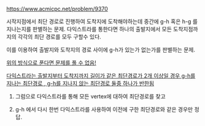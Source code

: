 https://www.acmicpc.net/problem/9370


시작지점에서 최단 경로로 진행하여 도착지에 도착해야하는데 중간에 g-h 혹은 h-g 를 지나는지를 판별하는 문제. 
다익스트라를 통한다면 하나의 출발지에서 모든 도착지점까지의 각각의 최단 경로를 모두 구할수 있다. 

이를 이용하여 출발지와 도착지의 경로 사이에 g-h가 있는가 없는가를 판별하는 문제.

[위의 방식으로 푼다면 문제를 풀 수 없음!]()

[다익스트라는 출발지부터 도착지까지 길이가 같은 최단경로가 2개 이상일 경우  g-h를 지나는 최단경로 , g-h를 지나지 않는 최단경로 둘중 하나가 반한됨]()

1. 그럼으로 다익스트라를 통해 모든 vertex에 대하여 최단경로를 찾고 

2. g-h 에서 다시 한번 다익스트라를 사용하여 이전에 구한 최단경로와 같은 경우만 정답.
